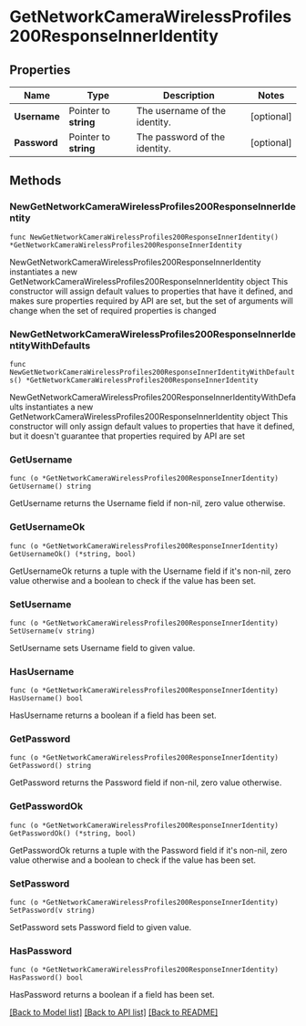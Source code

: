 # GetNetworkCameraWirelessProfiles200ResponseInnerIdentity

## Properties

Name | Type | Description | Notes
------------ | ------------- | ------------- | -------------
**Username** | Pointer to **string** | The username of the identity. | [optional] 
**Password** | Pointer to **string** | The password of the identity. | [optional] 

## Methods

### NewGetNetworkCameraWirelessProfiles200ResponseInnerIdentity

`func NewGetNetworkCameraWirelessProfiles200ResponseInnerIdentity() *GetNetworkCameraWirelessProfiles200ResponseInnerIdentity`

NewGetNetworkCameraWirelessProfiles200ResponseInnerIdentity instantiates a new GetNetworkCameraWirelessProfiles200ResponseInnerIdentity object
This constructor will assign default values to properties that have it defined,
and makes sure properties required by API are set, but the set of arguments
will change when the set of required properties is changed

### NewGetNetworkCameraWirelessProfiles200ResponseInnerIdentityWithDefaults

`func NewGetNetworkCameraWirelessProfiles200ResponseInnerIdentityWithDefaults() *GetNetworkCameraWirelessProfiles200ResponseInnerIdentity`

NewGetNetworkCameraWirelessProfiles200ResponseInnerIdentityWithDefaults instantiates a new GetNetworkCameraWirelessProfiles200ResponseInnerIdentity object
This constructor will only assign default values to properties that have it defined,
but it doesn't guarantee that properties required by API are set

### GetUsername

`func (o *GetNetworkCameraWirelessProfiles200ResponseInnerIdentity) GetUsername() string`

GetUsername returns the Username field if non-nil, zero value otherwise.

### GetUsernameOk

`func (o *GetNetworkCameraWirelessProfiles200ResponseInnerIdentity) GetUsernameOk() (*string, bool)`

GetUsernameOk returns a tuple with the Username field if it's non-nil, zero value otherwise
and a boolean to check if the value has been set.

### SetUsername

`func (o *GetNetworkCameraWirelessProfiles200ResponseInnerIdentity) SetUsername(v string)`

SetUsername sets Username field to given value.

### HasUsername

`func (o *GetNetworkCameraWirelessProfiles200ResponseInnerIdentity) HasUsername() bool`

HasUsername returns a boolean if a field has been set.

### GetPassword

`func (o *GetNetworkCameraWirelessProfiles200ResponseInnerIdentity) GetPassword() string`

GetPassword returns the Password field if non-nil, zero value otherwise.

### GetPasswordOk

`func (o *GetNetworkCameraWirelessProfiles200ResponseInnerIdentity) GetPasswordOk() (*string, bool)`

GetPasswordOk returns a tuple with the Password field if it's non-nil, zero value otherwise
and a boolean to check if the value has been set.

### SetPassword

`func (o *GetNetworkCameraWirelessProfiles200ResponseInnerIdentity) SetPassword(v string)`

SetPassword sets Password field to given value.

### HasPassword

`func (o *GetNetworkCameraWirelessProfiles200ResponseInnerIdentity) HasPassword() bool`

HasPassword returns a boolean if a field has been set.


[[Back to Model list]](../README.md#documentation-for-models) [[Back to API list]](../README.md#documentation-for-api-endpoints) [[Back to README]](../README.md)


